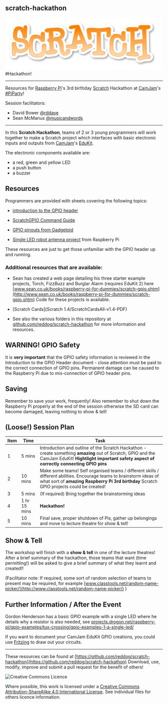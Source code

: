 ## scratch-hackathon

![Scratch](Images/The_Scratch_Logo.png)
#Hackathon!

----------


Resources for [Raspberry Pi](http://www.raspberrypi.org/)'s 3rd birthday [Scratch](http://scratch.mit.edu/) Hackathon at [CamJam](http://camjam.me/)'s [#PiParty](https://twitter.com/search?q=%23PiParty)!

Session facilitators:

- David Bower [@rddave](https://twitter.com/rddave)
- Sean McManus [@musicandwords](https://twitter.com/musicandwords)


----------

In this **Scratch Hackathon**, teams of 2 or 3 young programmers will work together to make a Scratch project which interfaces with basic electronic inputs and outputs from [CamJam](http://camjam.me/)'s [EduKit](http://camjam.me/edukit).

The electronic components available are:


- a red, green and yellow LED
- a push button
- a buzzer
   

## Resources

Programmers are provided with sheets covering the following topics:

- [introduction to the GPIO header](http://www.raspberrypi.org/documentation/usage/gpio/)

- [ScratchGPIO Command Guide](http://simplesi.net/scratchgpio/visual-command-guide/)

- [GPIO pinouts from Gadgetoid](http://pi.gadgetoid.com/pinout)

- [Single LED robot antenna project](http://www.raspberrypi.org/learning/robot-antenna/) from Raspberry Pi  

These resources are just to get those unfamiliar with the GPIO header up and running.


### Additional resources that are available:

- Sean has created a web page detailing his three starter example projects, Torch, FizzBuzz and Burglar Alarm (requires EduKit 2) here [www.sean.co.uk/books/raspberry-pi-for-dummies/scratch-gpio.shtm](http://www.sean.co.uk/books/raspberry-pi-for-dummies/scratch-gpio.shtm)  Code for these projects is available.

- [Scratch Cards](Scratch 1.4/ScratchCardsAll-v1.4-PDF)

- See also the various folders in this repository at [github.com/reddog/scratch-hackathon](https://github.com/reddog/scratch-hackathon) for more information and resources.


## WARNING!  GPIO Safety

It is **very important** that the GPIO safety information is reviewed in the Introduction to the GPIO Header document - close attention must be paid to the correct connection of GPIO pins.  Permanent damage can be caused to the Raspberry Pi due to mis-connection of GPIO header pins.


## Saving

Remember to save your work, frequently!  Also remember to shut down the Raspberry Pi properly at the end of the session otherwise the SD card can become damaged, leaving nothing to show & tell!


## (Loose!) Session Plan

Item | Time | Task
--- | --- | ---
1 | 5 mins | Introduction and outline of the Scratch Hackathon - create something **amazing** out of Scratch, GPIO and the CamJam EduKit!  **Hightlight important safety aspect of correctly connecting GPIO pins**
2 | 10 mins | Make some teams!  Self organised teams / different skills / different abilities.  Encourage teams to brainstorm ideas of what sort of **amazing** __Raspberry Pi 3rd birthday__ Scratch GPIO projects could be created!
3 | 5 mins | (If required) Bring together the brainstorming ideas
4 | 1 hr 15 mins | **Hackathon!** 
5 | 10 mins | Final save, proper shutdown of Pis, gather up belongings and move to lecture theatre for show & tell!  


## Show & Tell

The workshop will finish with a **show & tell** in one of the lecture theatres!  After a brief summary of the hackathon, those teams that want (time permitting!) will be asked to give a brief summary of what they learnt and created!!

(Facilitator note:
If required, some sort of random selection of teams to present may be required, for example [www.classtools.net/random-name-picker/](http://www.classtools.net/random-name-picker/) )


## Further Information / After the Event

Gordon Henderson has a basic GPIO example with a single LED where he details why a resistor is also needed, see [projects.drogon.net/raspberry-pi/gpio-examples/tux-crossing/gpio-examples-1-a-single-led/](https://projects.drogon.net/raspberry-pi/gpio-examples/tux-crossing/gpio-examples-1-a-single-led/)

If you want to document your CamJam EduKit GPIO creations, you could use [Fritzing](http://fritzing.org/home/) to draw out your circuits.

----------


These resources can be found at [https://github.com/reddog/scratch-hackathon](https://github.com/reddog/scratch-hackathon)  Download, use, modify, improve and submit a pull request for the benefit of others!

![Creative Commons Licence](https://i.creativecommons.org/l/by-sa/4.0/88x31.png "Creative Commons Attribution-ShareAlike 4.0 International License")

Where possible, this work is licensed under a [Creative Commons Attribution-ShareAlike 4.0 International License](http://creativecommons.org/licenses/by-sa/4.0/).  See individual files for others licence information.
